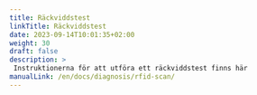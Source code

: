 ```yaml
---
title: Räckviddstest
linkTitle: Räckviddstest
date: 2023-09-14T10:01:35+02:00
weight: 30
draft: false
description: >
 Instruktionerna för att utföra ett räckviddstest finns här
manualLink: /en/docs/diagnosis/rfid-scan/
---
```

